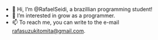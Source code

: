 - 👋 Hi, I’m @RafaelSeidi, a brazillian programming student!
- 👀 I’m interested in grow as a programmer.
- 📫 To reach me, you can write to the e-mail rafasuzukitomita@gmail.com.
<!---
RafaelSeidi/RafaelSeidi is a ✨ special ✨ repository because its `README.md` (this file) appears on your GitHub profile.
You can click the Preview link to take a look at your changes.
--->
